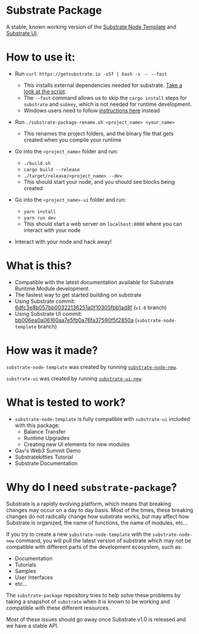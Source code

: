 # Substrate Package

A stable, known working version of the [Substrate Node Template](https://github.com/paritytech/substrate/tree/master/node-template) and [Substrate UI](https://github.com/paritytech/substrate-ui).

# How to use it:

 * Run `curl https://getsubstrate.io -sSf | bash -s -- --fast`
    * This installs external dependencies needed for substrate. [Take a look at the script](https://getsubstrate.io).
    * The `--fast` command allows us to skip the `cargo install` steps for `substrate` and `subkey`, which is not needed for runtime development.
    * Windows users need to follow [instructions here](https://github.com/paritytech/substrate#61-hacking-on-substrate) instead

 * Run `./substrate-package-rename.sh <project_name> <your_name>`
    * This renames the project folders, and the binary file that gets created when you compile your runtime

* Go into the `<project_name>` folder and run:
    * `./build.sh`
    * `cargo build --release`
    * `./target/release/<project_name> --dev`
    * This should start your node, and you should see blocks being created

* Go into the `<project_name>-ui` folder and run:
    * `yarn install`
    * `yarn run dev`
    * This should start a web server on `localhost:8000` where you can interact with your node

* Interact with your node and hack away!

# What is this?

* Compatible with the latest documentation available for Substrate Runtime Module development.
* The fastest way to get started building on substrate
* Using Substrate commit: [6dfc3e8b057bb00322136251a0f10305fbb1ad8f](https://github.com/paritytech/substrate/commit/6dfc3e8b057bb00322136251a0f10305fbb1ad8f) (`v1.0` branch)
* Using Substrate UI commit: [bb006ea0a06160aa7e5fb0a76fa37590f5f2850a](https://github.com/paritytech/substrate-ui/commit/bb006ea0a06160aa7e5fb0a76fa37590f5f2850a) (`substrate-node-template` branch)

# How was it made?

`substrate-node-template` was created by running [`substrate-node-new`](https://github.com/paritytech/substrate-up/blob/master/substrate-node-new).

`substrate-ui` was created by running [`substrate-ui-new`](https://github.com/paritytech/substrate-up/blob/master/substrate-ui-new).

# What is tested to work?

* `substrate-node-template` is fully compatible with `substrate-ui` included with this package:
    * Balance Transfer
    * Runtime Upgrades
    * Creating new UI elements for new modules
* Gav's Web3 Summit Demo
* Substratekitties Tutorial
* Substrate Documentation

# Why do I need `substrate-package`?

Substrate is a rapidly evolving platform, which means that breaking changes may occur on a day to day basis.
Most of the times, these breaking changes do not radically change how substrate works, but may affect how Substrate is organized, the name of functions, the name of modules, etc...

If you try to create a new `substrate-node-template` with the `substrate-node-new` command, you will pull the latest version of substrate which may not be compatible with different parts of the development ecosystem, such as:

* Documentation
* Tutorials
* Samples
* User Interfaces
* etc...

The `substrate-package` repository tries to help solve these problems by taking a snapshot of `substrate` when it is known to be working and compatible with these different resources.

Most of these issues should go away once Substrate v1.0 is released and we have a stable API.
